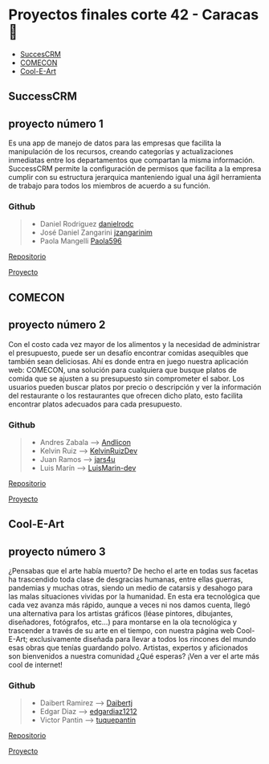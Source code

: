 # Proyectos finales corte 42 - Caracas 🎉
- [SuccesCRM](#successcrm)
- [COMECON](#comecon)
- [Cool-E-Art](#cool-e-art)

## SuccessCRM

## proyecto número 1

Es una app de manejo de datos para las empresas que facilita la manipulación de los recursos, creando categorías y actualizaciones inmediatas entre los departamentos que compartan la misma información. SuccessCRM permite la configuración de permisos que facilita a la empresa cumplir con su estructura jerarquica manteniendo igual una ágil herramienta de trabajo para todos los miembros de acuerdo a su función.

### Github

> - Daniel Rodriguez [danielrodc](https://github.com/danielrodc)
> - José Daniel Zangarini [jzangarinim](https://github.com/jzangarinim)
> - Paola Mangelli  [Paola596](https://github.com/Paola596)

[Repositorio](https://github.com/jzangarinim/success-crm)

[Proyecto](https://github.com/users/danielrodc/projects/2)

## COMECON

## proyecto número 2

Con el costo cada vez mayor de los alimentos y la necesidad de administrar el presupuesto, puede ser un desafío encontrar comidas asequibles que también sean deliciosas. Ahí es donde entra en juego nuestra aplicación web: COMECON, una solución para cualquiera que busque platos de comida que se ajusten a su presupuesto sin comprometer el sabor. Los usuarios pueden buscar platos por precio o descripción y ver la información del restaurante o los restaurantes que ofrecen dicho plato, esto facilita encontrar platos adecuados para cada presupuesto.

### Github

> - Andres Zabala --> [Andlicon](https://github.com/Andlicon) 
> - Kelvin Ruiz -->  [KelvinRuizDev](https://github.com/KelvinRuizDev) 
> - Juan Ramos --> [jars4u](https://github.com/jars4u)
> - Luis Marín --> [LuisMarin-dev](https://github.com/LuisMarin-dev)

[Repositorio](https://github.com/4GeeksAcademy/proyecto-final-app-restaurante)

[Proyecto](https://github.com/orgs/4GeeksAcademy/projects/57)



## Cool-E-Art

## proyecto número 3

¿Pensabas que el arte había muerto?  De hecho el arte en todas sus facetas ha trascendido toda clase de desgracias humanas, entre ellas guerras, pandemias y muchas otras, siendo un medio de catarsis y desahogo para las malas situaciones vividas por la humanidad.
En esta era tecnológica que cada vez avanza más rápido, aunque a veces ni nos damos cuenta, llegó una alternativa para los artistas gráficos (léase pintores, dibujantes, diseñadores, fotógrafos, etc…) para montarse en la ola tecnológica y trascender a través de su arte en el tiempo, con nuestra página web Cool-E-Art; exclusivamente diseñada para llevar a todos los rincones del mundo esas obras que tenías guardando polvo. Artistas, expertos y aficionados son bienvenidos a nuestra comunidad ¿Qué esperas? ¡Ven a ver el arte más cool de internet!

### Github

> - Daibert Ramirez --> [Daibertj](https://github.com/Daibertj)
> - Edgar Diaz -->  [edgardiaz1212](https://github.com/edgardiaz1212)
> - Victor Pantin -->  [tuquepantin](https://github.com/tuquepantin)

[Repositorio](https://github.com/4GeeksAcademy/daibert-edgar-victor)

[Proyecto](https://github.com/orgs/4GeeksAcademy/projects/55)

